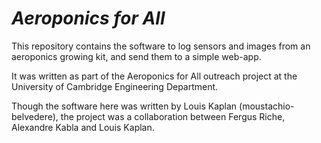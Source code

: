 # *Aeroponics for All*

This repository contains the software to log sensors and images from an aeroponics growing kit, and send them to a simple web-app.

It was written as part of the Aeroponics for All outreach project at the University of Cambridge Engineering Department.

Though the software here was written by Louis Kaplan (moustachio-belvedere), the project was a collaboration between Fergus Riche, Alexandre Kabla and Louis Kaplan.
